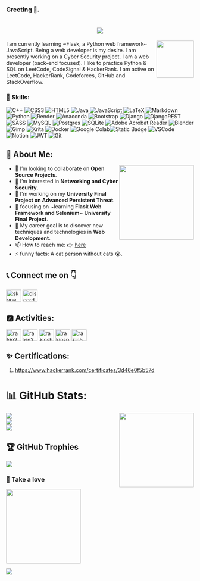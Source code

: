 ### Greeting 👋.
<!--[![An image of @rakinplaban's Holopin badges, which is a link to view their full Holopin profile](https://holopin.me/rakinplaban)](https://holopin.io/@rakinplaban)-->

<h1 align="center">
    <img src="https://readme-typing-svg.herokuapp.com/?font=Righteous&size=35&center=true&vCenter=true&width=500&height=70&duration=4000&lines=Hi+There!+👋;+I'm+Rakin+From+Bangladesh!;" />
</h1>


<img align="right" src="https://media.giphy.com/media/v1.Y2lkPTc5MGI3NjExbjFjbWx5dnlweTltenNtd3JnZXQyOWdnMnNzb2sxN3k2b3FqaDhhcCZlcD12MV9pbnRlcm5hbF9naWZfYnlfaWQmY3Q9cw/VGcVZyreAU2UewDI81/giphy.gif" height=100> 
I am currently learning ~Flask, a Python web framework~ JavaScript. Being a web developer is my desire. I am presently working on a Cyber Security project. I am a web developer (back-end focused). I like to practice Python & SQL on LeetCode, CodeSignal & HackerRank. I am active on LeetCode, HackerRank, Codeforces, GitHub and StackOverflow.


### 🎳 Skills: 


![C++](https://img.shields.io/badge/c++-%2300599C.svg?style=for-the-badge&logo=c%2B%2B&logoColor=white) ![CSS3](https://img.shields.io/badge/css3-%231572B6.svg?style=for-the-badge&logo=css3&logoColor=white) ![HTML5](https://img.shields.io/badge/html5-%23E34F26.svg?style=for-the-badge&logo=html5&logoColor=white) ![Java](https://img.shields.io/badge/java-%23ED8B00.svg?style=for-the-badge&logo=openjdk&logoColor=white) ![JavaScript](https://img.shields.io/badge/javascript-%23323330.svg?style=for-the-badge&logo=javascript&logoColor=%23F7DF1E) ![LaTeX](https://img.shields.io/badge/latex-%23008080.svg?style=for-the-badge&logo=latex&logoColor=white) ![Markdown](https://img.shields.io/badge/markdown-%23000000.svg?style=for-the-badge&logo=markdown&logoColor=white) ![Python](https://img.shields.io/badge/python-3670A0?style=for-the-badge&logo=python&logoColor=ffdd54) ![Render](https://img.shields.io/badge/Render-%46E3B7.svg?style=for-the-badge&logo=render&logoColor=white) ![Anaconda](https://img.shields.io/badge/Anaconda-%2344A833.svg?style=for-the-badge&logo=anaconda&logoColor=white) ![Bootstrap](https://img.shields.io/badge/bootstrap-%238511FA.svg?style=for-the-badge&logo=bootstrap&logoColor=white) ![Django](https://img.shields.io/badge/django-%23092E20.svg?style=for-the-badge&logo=django&logoColor=white) ![DjangoREST](https://img.shields.io/badge/DJANGO-REST-ff1709?style=for-the-badge&logo=django&logoColor=white&color=ff1709&labelColor=gray) ![SASS](https://img.shields.io/badge/SASS-hotpink.svg?style=for-the-badge&logo=SASS&logoColor=white) ![MySQL](https://img.shields.io/badge/mysql-%2300000f.svg?style=for-the-badge&logo=mysql&logoColor=white) ![Postgres](https://img.shields.io/badge/postgres-%23316192.svg?style=for-the-badge&logo=postgresql&logoColor=white) ![SQLite](https://img.shields.io/badge/sqlite-%2307405e.svg?style=for-the-badge&logo=sqlite&logoColor=white) ![Adobe Acrobat Reader](https://img.shields.io/badge/Adobe%20Acrobat%20Reader-EC1C24.svg?style=for-the-badge&logo=Adobe%20Acrobat%20Reader&logoColor=white) ![Blender](https://img.shields.io/badge/blender-%23F5792A.svg?style=for-the-badge&logo=blender&logoColor=white) ![Gimp](https://img.shields.io/badge/Gimp-657D8B?style=for-the-badge&logo=gimp&logoColor=FFFFFF) ![Krita](https://img.shields.io/badge/Krita-203759?style=for-the-badge&logo=krita&logoColor=EEF37B) ![Docker](https://img.shields.io/badge/docker-%230db7ed.svg?style=for-the-badge&logo=docker&logoColor=white) 
![Google Colab](https://img.shields.io/badge/Colab-F9AB00?style=for-the-badge&logo=googlecolab&color=525252)![Static Badge](https://img.shields.io/badge/PyCharm-bbsdd?style=for-the-badge&logo=PyCharm&logoColor=White&color=black)
![VSCode](https://img.shields.io/badge/Visual_Studio_Code-0078D4?style=for-the-badge&logo=visual%20studio%20code&logoColor=white)
![Notion](https://img.shields.io/badge/Notion-%23000000.svg?style=for-the-badge&logo=notion&logoColor=white) ![JWT](https://img.shields.io/badge/JWT-black?style=for-the-badge&logo=JSON%20web%20tokens)
![Git](https://img.shields.io/badge/GIT-E44C30?style=for-the-badge&logo=git&logoColor=white)



## 🫠 About Me: 

<img align="right" src="https://i.imgflip.com/65efzo.gif" height="200">


- 💞 I’m looking to collaborate on **Open Source Projects**. 
- 👀 I’m interested in **Networking and Cyber Security**.
- 🔭 I'm working on my **University Final Project on Advanced Persistent Threat**.
- 🌱 focusing on ~learning **Flask Web Framework and Selenium**~ **University Final Project**.
- 🥅 My career goal is to discover new techniques and technologies in **Web Development**.
- 📫 How to reach me: 👉 [here](https://github.com/rakinplaban/rakinplaban/discussions)
- ⚡ funny facts: A cat person without cats 😭.


## 📞 Connect me on 👇

[<img src='https://winaero.com/blog/wp-content/uploads/2020/04/Skype-Icon-Logo-Big-256-2020.png' alt='skype' height='32' width='40'>](https://join.skype.com/invite/wdX8t4JazeJ7)  [<img src='https://static-00.iconduck.com/assets.00/discord-icon-2048x2048-o5mluhz2.png' alt='discord' height='32' width='40'>](https://discord.com/users/934874604399390740) 



 
## 🅰️ Activities:
<p align="left">
<a href="https://stackoverflow.com/users/16396049/rakin235" target="blank"><img align="center" src="https://raw.githubusercontent.com/rahuldkjain/github-profile-readme-generator/master/src/images/icons/Social/stack-overflow.svg" alt="rakin235" height="30" width="40" /></a>
<a href="https://instagram.com/rakin235" target="blank"><img align="center" src="https://raw.githubusercontent.com/rahuldkjain/github-profile-readme-generator/master/src/images/icons/Social/instagram.svg" alt="rakin235" height="30" width="40" /></a>
<a href="https://www.hackerrank.com/rakinshahriar54" target="blank"><img align="center" src="https://raw.githubusercontent.com/rahuldkjain/github-profile-readme-generator/master/src/images/icons/Social/hackerrank.svg" alt="rakinshahriar54" height="30" width="40" /></a>
<a href="https://codeforces.com/profile/rakinsp" target="blank"><img align="center" src="https://raw.githubusercontent.com/rahuldkjain/github-profile-readme-generator/master/src/images/icons/Social/codeforces.svg" alt="rakinsp" height="30" width="40" /></a>
<a href="https://www.leetcode.com/rakin54" target="blank"><img align="center" src="https://raw.githubusercontent.com/rahuldkjain/github-profile-readme-generator/master/src/images/icons/Social/leet-code.svg" alt="rakin54" height="30" width="40" /></a>
</p>
<!--
[<img src='https://upload.wikimedia.org/wikipedia/commons/thumb/e/ef/Stack_Overflow_icon.svg/768px-Stack_Overflow_icon.svg.png' alt='stackoverflow' height='30'>](https://stackoverflow.com/users/16396049/rakin235?tab=profile)     [<img src='https://upload.wikimedia.org/wikipedia/commons/1/19/LeetCode_logo_black.png' alt='leetcode' height='30'>](https://leetcode.com/rakin54/)  [<img src='https://upload.wikimedia.org/wikipedia/commons/6/65/HackerRank_logo.png' alt='hackerrank' height='30'>](https://www.hackerrank.com/rakinshahriar54?hr_r=1)  [<img src='https://lh3.googleusercontent.com/WsR_f03nbqW3qZjCZeXUYmnmhSWXo3hQhLX9hgl9QHydCgbXQi_VJeAwnmtuIgTHKdQ=h200' alt='codeforces' height='30'>](https://codeforces.com/profile/RakinSP) [<img src='https://s4-recruiting.cdn.greenhouse.io/external_greenhouse_job_boards/logos/400/037/100/original/CodeSignal_Symbol_RGB.png?1665521048' alt='codesignal' height='25'>](https://app.codesignal.com/profile/rakin_shah_p) [<img src='https://encrypted-tbn0.gstatic.com/images?q=tbn:ANd9GcQeuxPrzfkLTQ-k7vanooOy_qq9Vye2LBjlW0yD8G7wJw&s' alt='codingame' height='25'>](https://www.codingame.com/profile/6a1471f84e75952896860e9f55bd5c262906375)
-->

## ✨ Certifications:
1. https://www.hackerrank.com/certificates/3d46e0f5b57d

# 📊 GitHub Stats:

<img align="right" src="https://media.giphy.com/media/v1.Y2lkPTc5MGI3NjExNTB6MWNzcjF4YmxwaHl6ejBuc3RqY3hna24xM2t1NTZqeWp2YXYxOCZlcD12MV9zdGlja2Vyc19zZWFyY2gmY3Q9cw/cmCEsJZHYBPels360q/giphy.gif" height="200">

![](https://github-readme-stats.vercel.app/api?username=rakinplaban&theme=dark&hide_border=false&include_all_commits=false&count_private=false)<br/>
![](https://github-readme-streak-stats.herokuapp.com/?user=rakinplaban&theme=dark&hide_border=false)<br/>
![](https://github-readme-stats.vercel.app/api/top-langs/?username=rakinplaban&theme=dark&hide_border=false&include_all_commits=false&count_private=false&layout=compact)

## 🏆 GitHub Trophies
![](https://github-profile-trophy.vercel.app/?username=rakinplaban&theme=radical&no-frame=false&no-bg=true&margin-w=4)

### 💝 Take a love
<img src="https://media.giphy.com/media/v1.Y2lkPTc5MGI3NjExN2x5ODVkc3kxcW1qZXp2Ym16MGttZWU5cnhnYjdkOXdscDlpMXNrbiZlcD12MV9pbnRlcm5hbF9naWZfYnlfaWQmY3Q9Zw/PcEHGN6WvTO2ekGICI/giphy.gif" height="200">




<!-- GitHub Profile Views Counter -->
![](https://komarev.com/ghpvc/?username=rakinplaban)
